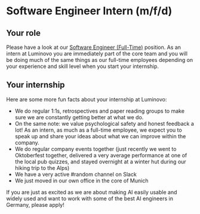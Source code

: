 # Software Engineer Intern (m/f/d)

## Your role
Please have a look at our [Software Engineer (Full-Time)](software-engineer.md) position. As an intern at Luminovo you are immediately part of the core team and you will be doing much of the same things as our full-time employees depending on your experience and skill level when you start your internship.

## Your internship
Here are some more fun facts about your internship at Luminovo:

* We do regular 1:1s, retrospectives and paper reading groups to make sure we are constantly getting better at what we do.
* On the same note: we value psychological safety and honest feedback a lot! As an intern, as much as a full-time employee, we expect you to speak up and share your ideas about what we can improve within the company.
* We do regular company events together (just recently we went to Oktoberfest together, delivered a very average performance at one of the local pub quizzes, and stayed overnight at a winter hut during our hiking trip to the Alps)
* We have a very active #random channel on Slack
* We just moved in our own office in the core of Munich

If you are just as excited as we are about making AI easily usable and widely used and want to work with some of the best AI engineers in Germany, please apply!
